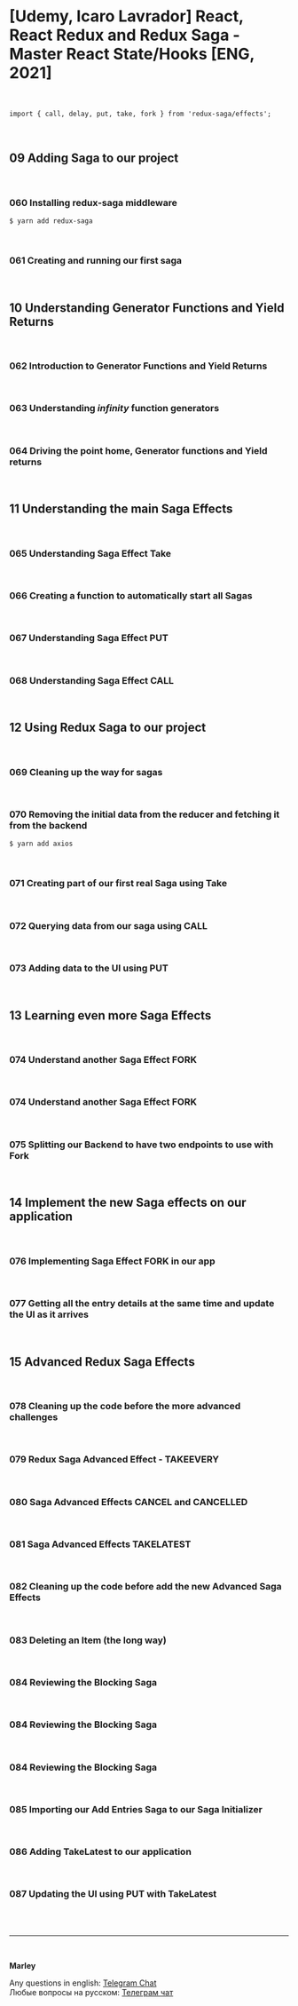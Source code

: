 # [Udemy, Icaro Lavrador] React, React Redux and Redux Saga - Master React State/Hooks [ENG, 2021]

<br/>

```
import { call, delay, put, take, fork } from 'redux-saga/effects';
```

<br/>

## 09 Adding Saga to our project

<br/>

### 060 Installing redux-saga middleware

    $ yarn add redux-saga

<br/>

### 061 Creating and running our first saga

<br/>

## 10 Understanding Generator Functions and Yield Returns

<br/>

### 062 Introduction to Generator Functions and Yield Returns

<br/>

### 063 Understanding _infinity_ function generators

<br/>

### 064 Driving the point home, Generator functions and Yield returns

<br/>

## 11 Understanding the main Saga Effects

<br/>

### 065 Understanding Saga Effect Take

<br/>

### 066 Creating a function to automatically start all Sagas

<br/>

### 067 Understanding Saga Effect PUT

<br/>

### 068 Understanding Saga Effect CALL

<br/>

## 12 Using Redux Saga to our project

<br/>

### 069 Cleaning up the way for sagas

<br/>

### 070 Removing the initial data from the reducer and fetching it from the backend

    $ yarn add axios

<br/>

### 071 Creating part of our first real Saga using Take

<br/>

### 072 Querying data from our saga using CALL

<br/>

### 073 Adding data to the UI using PUT

<br/>

## 13 Learning even more Saga Effects

<br/>

### 074 Understand another Saga Effect FORK

<br/>

### 074 Understand another Saga Effect FORK

<br/>

### 075 Splitting our Backend to have two endpoints to use with Fork

<br/>

## 14 Implement the new Saga effects on our application

<br/>

### 076 Implementing Saga Effect FORK in our app

<br/>

### 077 Getting all the entry details at the same time and update the UI as it arrives

<br/>

## 15 Advanced Redux Saga Effects

<br/>

### 078 Cleaning up the code before the more advanced challenges

<br/>

### 079 Redux Saga Advanced Effect - TAKEEVERY

<br/>

### 080 Saga Advanced Effects CANCEL and CANCELLED

<br/>

### 081 Saga Advanced Effects TAKELATEST

<br/>

### 082 Cleaning up the code before add the new Advanced Saga Effects

<br/>

### 083 Deleting an Item (the long way)

<br/>

### 084 Reviewing the Blocking Saga

<br/>

### 084 Reviewing the Blocking Saga

<br/>

### 084 Reviewing the Blocking Saga

<br/>

### 085 Importing our Add Entries Saga to our Saga Initializer

<br/>

### 086 Adding TakeLatest to our application

<br/>

### 087 Updating the UI using PUT with TakeLatest

<br/><br/>

---

<br/>

**Marley**

Any questions in english: <a href="https://jsdev.org/chat/">Telegram Chat</a>  
Любые вопросы на русском: <a href="https://jsdev.ru/chat/">Телеграм чат</a>
